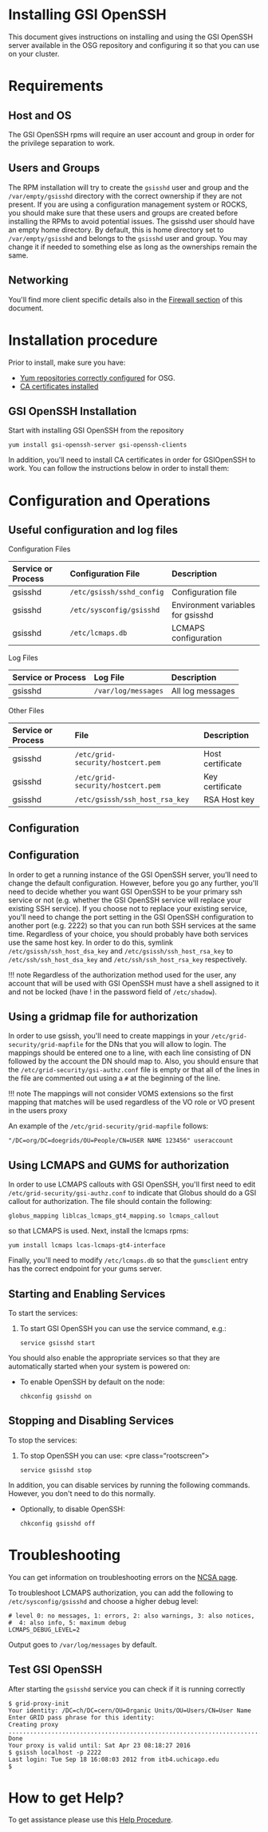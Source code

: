 Installing GSI OpenSSH
======================

This document gives instructions on installing and using the GSI OpenSSH server available in the OSG repository and configuring it so that you can use on your cluster.

Requirements
============

Host and OS
-----------

The GSI OpenSSH rpms will require an user account and group in order for the privilege separation to work.

Users and Groups
----------------

The RPM installation will try to create the `gsisshd` user and group and the `/var/empty/gsisshd` directory with the correct ownership if they are not present. If you are using a configuration management system or ROCKS, you should make sure that these users and groups are created before installing the RPMs to avoid potential issues. The gsisshd user should have an empty home directory. By default, this is home directory set to `/var/empty/gsisshd` and belongs to the `gsisshd` user and group. You may change it if needed to something else as long as the ownerships remain the same.

Networking
----------

You'll find more client specific details also in the [Firewall section](#Firewall_Considerations) of this document.

Installation procedure
======================

Prior to install, make sure you have:
* [Yum repositories correctly configured](../common/yum.md) for OSG.
* [CA certificates installed](../common/ca.md)

GSI OpenSSH Installation
------------------------

Start with installing GSI OpenSSH from the repository

``` rootscreen
yum install gsi-openssh-server gsi-openssh-clients
```

In addition, you'll need to install CA certificates in order for GSIOpenSSH to work. You can follow the instructions below in order to install them:

Configuration and Operations
============================

Useful configuration and log files
----------------------------------

Configuration Files

| Service or Process | Configuration File        | Description                       |
|:-------------------|:--------------------------|:----------------------------------|
| gsisshd            | `/etc/gsissh/sshd_config` | Configuration file                |
| gsisshd            | `/etc/sysconfig/gsisshd`  | Environment variables for gsisshd |
| gsisshd            | `/etc/lcmaps.db`          | LCMAPS configuration              |

Log Files

| Service or Process | Log File            | Description      |
|:-------------------|:--------------------|:-----------------|
| gsisshd            | `/var/log/messages` | All log messages |

Other Files

| Service or Process | File                              | Description      |
|:-------------------|:----------------------------------|:-----------------|
| gsisshd            | `/etc/grid-security/hostcert.pem` | Host certificate |
| gsisshd            | `/etc/grid-security/hostcert.pem` | Key certificate  |
| gsisshd            | `/etc/gsissh/ssh_host_rsa_key`    | RSA Host key     |

Configuration
-------------
Configuration
-------------
In order to get a running instance of the GSI OpenSSH server, you'll
need to change the default configuration. However, before you go any
further, you'll need to decide whether you want GSI OpenSSH to be your 
primary ssh service or not (e.g. whether the GSI OpenSSH service will 
replace your existing SSH service). If you choose not to replace your 
existing service, you'll need to change the port setting in the GSI 
OpenSSH configuration to another port (e.g. 2222) so that you can run 
both SSH services at the same time. Regardless of your choice, you 
should probably have both services use the same host key. In order 
to do this, symlink `/etc/gsissh/ssh_host_dsa_key` and `/etc/gsissh/ssh_host_rsa_key` 
to `/etc/ssh/ssh_host_dsa_key` and `/etc/ssh/ssh_host_rsa_key` respectively. 

!!! note
    Regardless of the authorization method used for the user, any 
    account that will be used with GSI OpenSSH must have a shell 
    assigned to it and not be locked (have ! in the password field of `/etc/shadow`).

Using a gridmap file for authorization
--------------------------------------

In order to use gsissh, you'll need to create mappings in your 
`/etc/grid-security/grid-mapfile` for the DNs that you will 
allow to login. The mappings should be entered one to a line, 
with each line consisting of DN followed by the account the DN 
should map to. Also, you should ensure that the 
`/etc/grid-security/gsi-authz.conf` file is empty or that all 
of the lines in the file are commented out using a `#` at the beginning of the line.

!!! note
    The mappings will not consider VOMS extensions so the first mapping that matches will be used regardless of the VO role or VO present in the users proxy

An example of the `/etc/grid-security/grid-mapfile` follows:

``` file
"/DC=org/DC=doegrids/OU=People/CN=USER NAME 123456" useraccount
```

Using LCMAPS and GUMS for authorization
---------------------------------------

In order to use LCMAPS callouts with GSI OpenSSH, you'll first need to edit `/etc/grid-security/gsi-authz.conf` to indicate that Globus should do a GSI callout for authorization. The file should contain the following:

``` file
globus_mapping liblcas_lcmaps_gt4_mapping.so lcmaps_callout
```

so that LCMAPS is used. Next, install the lcmaps rpms:

``` rootscreen
yum install lcmaps lcas-lcmaps-gt4-interface
```

Finally, you'll need to modify `/etc/lcmaps.db` so that the `gumsclient` entry has the correct endpoint for your gums server.

Starting and Enabling Services
------------------------------

To start the services:

1.  To start GSI OpenSSH you can use the service command, e.g.:

     ```
     service gsisshd start
     ```

You should also enable the appropriate services so that they are automatically started when your system is powered on:

-   To enable OpenSSH by default on the node:

    ```
    chkconfig gsisshd on
    ```

Stopping and Disabling Services
-------------------------------

To stop the services:

1.  To stop OpenSSH you can use: \<pre class=“rootscreen”\>

    ```
    service gsisshd stop
    ```

In addition, you can disable services by running the following commands. However, you don't need to do this normally.

-   Optionally, to disable OpenSSH:

    ```
    chkconfig gsisshd off
    ```

Troubleshooting
===============

You can get information on troubleshooting errors on the [NCSA page](http://grid.ncsa.illinois.edu/ssh/ts_server.html).

To troubleshoot LCMAPS authorization, you can add the following to `/etc/sysconfig/gsisshd` and choose a higher debug level:

``` file
# level 0: no messages, 1: errors, 2: also warnings, 3: also notices,
#  4: also info, 5: maximum debug
LCMAPS_DEBUG_LEVEL=2
```

Output goes to `/var/log/messages` by default.

Test GSI OpenSSH
----------------

After starting the `gsisshd` service you can check if it is running correctly

``` screen
$ grid-proxy-init
Your identity: /DC=ch/DC=cern/OU=Organic Units/OU=Users/CN=User Name
Enter GRID pass phrase for this identity:
Creating proxy ............................................................................................... Done
Your proxy is valid until: Sat Apr 23 08:18:27 2016
$ gsissh localhost -p 2222
Last login: Tue Sep 18 16:08:03 2012 from itb4.uchicago.edu
$
```

How to get Help?
================

To get assistance please use this [Help Procedure](HelpProcedure).

